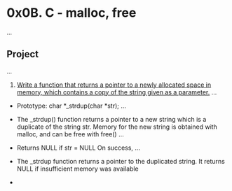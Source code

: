 # 0x0B. C - malloc, free
...
## Project
...
1. [Write a function that returns a pointer to a newly allocated space in memory, which contains a copy of the string given as a parameter.](https://github.com/DBsee1/alx-low_level_programming/blob/master/0x0B-malloc_free/0-create_array.c)
...
- Prototype: char *_strdup(char *str);
...
- The _strdup() function returns a pointer to a new string which is a duplicate of the string str. Memory for the new string is obtained with malloc, and can be free with free()
...
- Returns NULL if str = NULL On success,
...
- The _strdup function returns a pointer to the duplicated string. It returns NULL if insufficient memory was available

-
